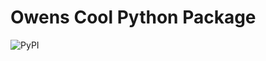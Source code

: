 # Owens Cool Python Package
![PyPI](https://img.shields.io/pypi/v/owens-cool-python-package?style=for-the-badge)
